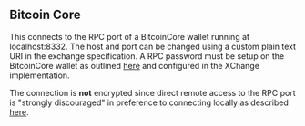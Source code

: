 ## Bitcoin Core

This connects to the RPC port of a BitcoinCore wallet running at localhost:8332. The host and port can be changed using
a custom plain text
URI in the exchange specification. A RPC password must be setup on the BitcoinCore wallet as outlined
[here](https://bitcoin.org/en/developer-reference#remote-procedure-calls-rpcs) and configured in the XChange
implementation.

The connection is **not** encrypted since direct remote access to the RPC port is "strongly discouraged" in preference
to connecting locally as
described [here](https://en.bitcoin.it/wiki/Enabling_SSL_on_original_client_daemon).